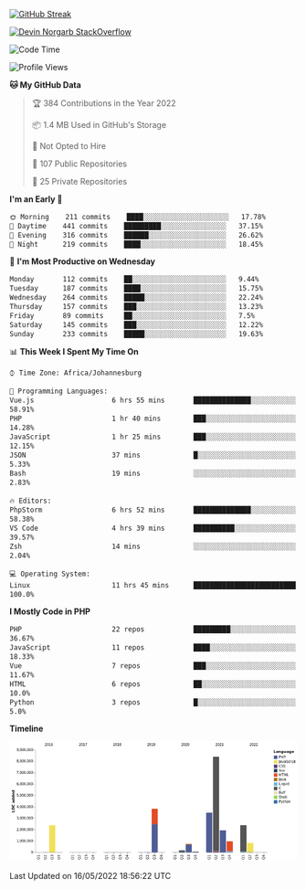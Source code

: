 
[![GitHub Streak](http://github-readme-streak-stats.herokuapp.com?user=DevinNorgarb&date_format=M%20j%5B%2C%20Y%5D)](https://git.io/streak-stats)


[![Devin Norgarb StackOverflow](https://github-readme-stackoverflow.vercel.app/?userID=4993755)](https://stackoverflow.com/users/4993755/devin-norgarb)

<!--START_SECTION:waka-->
![Code Time](http://img.shields.io/badge/Code%20Time-0%20secs-blue)

![Profile Views](http://img.shields.io/badge/Profile%20Views-0-blue)

**🐱 My GitHub Data** 

> 🏆 384 Contributions in the Year 2022
 > 
> 📦 1.4 MB Used in GitHub's Storage 
 > 
> 🚫 Not Opted to Hire
 > 
> 📜 107 Public Repositories 
 > 
> 🔑 25 Private Repositories  
 > 
**I'm an Early 🐤** 

```text
🌞 Morning    211 commits    ████░░░░░░░░░░░░░░░░░░░░░   17.78% 
🌆 Daytime    441 commits    █████████░░░░░░░░░░░░░░░░   37.15% 
🌃 Evening    316 commits    ██████░░░░░░░░░░░░░░░░░░░   26.62% 
🌙 Night      219 commits    ████░░░░░░░░░░░░░░░░░░░░░   18.45%

```
📅 **I'm Most Productive on Wednesday** 

```text
Monday       112 commits    ██░░░░░░░░░░░░░░░░░░░░░░░   9.44% 
Tuesday      187 commits    ████░░░░░░░░░░░░░░░░░░░░░   15.75% 
Wednesday    264 commits    █████░░░░░░░░░░░░░░░░░░░░   22.24% 
Thursday     157 commits    ███░░░░░░░░░░░░░░░░░░░░░░   13.23% 
Friday       89 commits     ██░░░░░░░░░░░░░░░░░░░░░░░   7.5% 
Saturday     145 commits    ███░░░░░░░░░░░░░░░░░░░░░░   12.22% 
Sunday       233 commits    █████░░░░░░░░░░░░░░░░░░░░   19.63%

```


📊 **This Week I Spent My Time On** 

```text
⌚︎ Time Zone: Africa/Johannesburg

💬 Programming Languages: 
Vue.js                   6 hrs 55 mins       ██████████████░░░░░░░░░░░   58.91% 
PHP                      1 hr 40 mins        ███░░░░░░░░░░░░░░░░░░░░░░   14.28% 
JavaScript               1 hr 25 mins        ███░░░░░░░░░░░░░░░░░░░░░░   12.15% 
JSON                     37 mins             █░░░░░░░░░░░░░░░░░░░░░░░░   5.33% 
Bash                     19 mins             ░░░░░░░░░░░░░░░░░░░░░░░░░   2.83%

🔥 Editors: 
PhpStorm                 6 hrs 52 mins       ██████████████░░░░░░░░░░░   58.38% 
VS Code                  4 hrs 39 mins       ██████████░░░░░░░░░░░░░░░   39.57% 
Zsh                      14 mins             ░░░░░░░░░░░░░░░░░░░░░░░░░   2.04%

💻 Operating System: 
Linux                    11 hrs 45 mins      █████████████████████████   100.0%

```

**I Mostly Code in PHP** 

```text
PHP                      22 repos            █████████░░░░░░░░░░░░░░░░   36.67% 
JavaScript               11 repos            ████░░░░░░░░░░░░░░░░░░░░░   18.33% 
Vue                      7 repos             ███░░░░░░░░░░░░░░░░░░░░░░   11.67% 
HTML                     6 repos             ██░░░░░░░░░░░░░░░░░░░░░░░   10.0% 
Python                   3 repos             █░░░░░░░░░░░░░░░░░░░░░░░░   5.0%

```


**Timeline**

![Chart not found](https://raw.githubusercontent.com/DevinNorgarb/DevinNorgarb/main/charts/bar_graph.png) 


 Last Updated on 16/05/2022 18:56:22 UTC
<!--END_SECTION:waka-->

